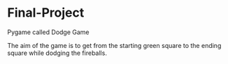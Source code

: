 # Final-Project
Pygame called Dodge Game

The aim of the game is to get from the starting green square to the ending square while dodging the fireballs.


